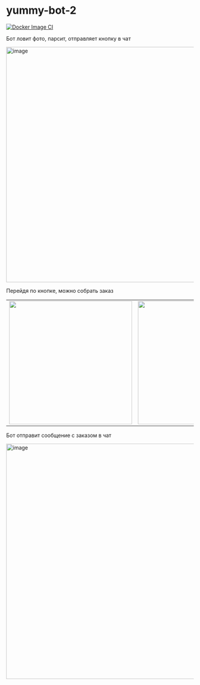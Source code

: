 # yummy-bot-2

[![Docker Image CI](https://github.com/pischule/yummy-bot-2/actions/workflows/docker-image.yml/badge.svg)](https://github.com/pischule/yummy-bot-2/actions/workflows/docker-image.yml)

Бот ловит фото, парсит, отправляет кнопку в чат

<img width="630" alt="image" src="https://user-images.githubusercontent.com/41614960/164896287-4fe14fa3-f41f-4371-9c20-8cbbc5600d53.png">

Перейдя по кнопке, можно собрать заказ

<table>
 <tr>
  <td> 
   <img src="https://user-images.githubusercontent.com/41614960/164896659-b33d3dcf-b571-41e4-ab92-4dee36227b93.png" width="330">
  </td>
  <td>
   <img src="https://user-images.githubusercontent.com/41614960/164896683-2f732b4d-596c-40c5-af9d-d4a7f3d16056.png" width="330">
  </td>
  <td>
   <img src="https://user-images.githubusercontent.com/41614960/164896704-d8f3b987-5427-4a56-8222-daa9ad1ae1f1.png" width="330">
  </td>
 </tr>
</table>

Бот отправит сообщение с заказом в чат

<img width="630" alt="image" src="https://user-images.githubusercontent.com/41614960/164896794-94347ebb-84f9-4513-ab39-97fea4096757.png">

